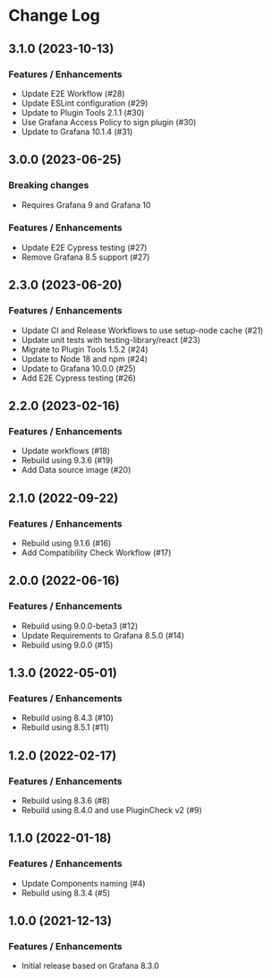 # Change Log

## 3.1.0 (2023-10-13)

### Features / Enhancements

- Update E2E Workflow (#28)
- Update ESLint configuration (#29)
- Update to Plugin Tools 2.1.1 (#30)
- Use Grafana Access Policy to sign plugin (#30)
- Update to Grafana 10.1.4 (#31)

## 3.0.0 (2023-06-25)

### Breaking changes

- Requires Grafana 9 and Grafana 10

### Features / Enhancements

- Update E2E Cypress testing (#27)
- Remove Grafana 8.5 support (#27)

## 2.3.0 (2023-06-20)

### Features / Enhancements

- Update CI and Release Workflows to use setup-node cache (#21)
- Update unit tests with testing-library/react (#23)
- Migrate to Plugin Tools 1.5.2 (#24)
- Update to Node 18 and npm (#24)
- Update to Grafana 10.0.0 (#25)
- Add E2E Cypress testing (#26)

## 2.2.0 (2023-02-16)

### Features / Enhancements

- Update workflows (#18)
- Rebuild using 9.3.6 (#19)
- Add Data source image (#20)

## 2.1.0 (2022-09-22)

### Features / Enhancements

- Rebuild using 9.1.6 (#16)
- Add Compatibility Check Workflow (#17)

## 2.0.0 (2022-06-16)

### Features / Enhancements

- Rebuild using 9.0.0-beta3 (#12)
- Update Requirements to Grafana 8.5.0 (#14)
- Rebuild using 9.0.0 (#15)

## 1.3.0 (2022-05-01)

### Features / Enhancements

- Rebuild using 8.4.3 (#10)
- Rebuild using 8.5.1 (#11)

## 1.2.0 (2022-02-17)

### Features / Enhancements

- Rebuild using 8.3.6 (#8)
- Rebuild using 8.4.0 and use PluginCheck v2 (#9)

## 1.1.0 (2022-01-18)

### Features / Enhancements

- Update Components naming (#4)
- Rebuild using 8.3.4 (#5)

## 1.0.0 (2021-12-13)

### Features / Enhancements

- Initial release based on Grafana 8.3.0

